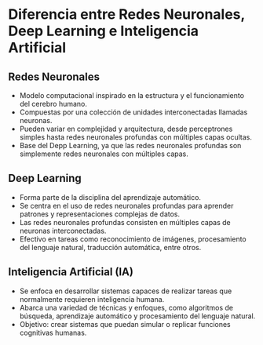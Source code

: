# Diferencia entre Redes Neuronales, Deep Learning e Inteligencia Artificial

## Redes Neuronales
- Modelo computacional inspirado en la estructura y el funcionamiento del cerebro humano.
- Compuestas por una colección de unidades interconectadas llamadas neuronas.
- Pueden variar en complejidad y arquitectura, desde perceptrones simples hasta redes neuronales profundas con múltiples capas ocultas.
- Base del Depp Learning, ya que las redes neuronales profundas son simplemente redes neuronales con múltiples capas.

## Deep Learning
- Forma parte de la disciplina del aprendizaje automático.
- Se centra en el uso de redes neuronales profundas para aprender patrones y representaciones complejas de datos.
- Las redes neuronales profundas consisten en múltiples capas de neuronas interconectadas.
- Efectivo en tareas como reconocimiento de imágenes, procesamiento del lenguaje natural, traducción automática, entre otros.

## Inteligencia Artificial (IA)
- Se enfoca en desarrollar sistemas capaces de realizar tareas que normalmente requieren inteligencia humana.
- Abarca una variedad de técnicas y enfoques, como algoritmos de búsqueda, aprendizaje automático y procesamiento del lenguaje natural.
- Objetivo: crear sistemas que puedan simular o replicar funciones cognitivas humanas.
